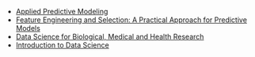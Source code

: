 - [Applied Predictive Modeling](http://appliedpredictivemodeling.com/)
- [Feature Engineering and Selection: A Practical Approach for Predictive Models](http://www.feat.engineering/)
- [Data Science for Biological, Medical and Health Research](https://thomaselove.github.io/432-notes/index.html)
- [Introduction to Data Science](https://rafalab.github.io/dsbook/)
